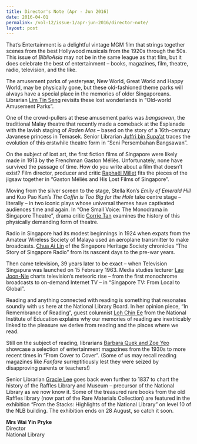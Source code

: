 ```yaml
---
title: Director's Note (Apr - Jun 2016)
date: 2016-04-01
permalink: /vol-12/issue-1/apr-jun-2016/director-note/
layout: post
---
```

That’s Entertainment is a delightful vintage MGM film that strings together scenes from the best Hollywood musicals from the 1920s through the 50s. This issue of *BiblioAsia* may not be in the same league as that film, but it does celebrate the best of entertainment – books, magazines, film, theatre, radio, television, and the like.

The amusement parks of yesteryear, New World, Great World and Happy World, may be physically gone, but these old-fashioned theme parks will always have a special place in the memories of older Singaporeans. Librarian [Lim Tin Seng](/vol-12/issue-1/apr-jun-2016/old-world-amusement) revisits these lost wonderlands in “Old-world Amusement Parks”.

One of the crowd-pullers at these amusement parks was *bangsawan*, the traditional Malay theatre that recently made a comeback at the Esplanade with the lavish staging of *Raden Mas* – based on the story of a 16th-century Javanese princess in Temasek. Senior Librarian [Juffri bin Supa’at](/vol-12/issue-1/apr-jun-2016/seni-persembahan) traces the evolution of this erstwhile theatre form in “Seni Persembahan Bangsawan”.

On the subject of lost art, the first fiction films of Singapore were likely made in 1913 by the Frenchman Gaston Méliès. Unfortunately, none have survived the passage of time. How do you write about a film that doesn’t exist? Film director, producer and critic [Raphaël Millet](/vol-12/issue-1/apr-jun-2016/gaston-melies) fits the pieces of the jigsaw together in “Gaston Méliès and His Lost Films of Singapore”.

Moving from the silver screen to the stage, Stella Kon’s *Emily of Emerald Hill* and Kuo Pao Kun’s *The Coffin is Too Big for the Hole* take centre stage – literally – in two iconic plays whose universal themes have captivated audiences time and again. In “One Small Voice: The Monodrama in Singapore Theatre”, drama critic [Corrie Tan](/vol-12/issue-1/apr-jun-2016/one-small-voice) examines the history of this physically demanding form of theatre.

Radio in Singapore had its modest beginnings in 1924 when expats from the Amateur Wireless Society of Malaya used an aeroplane transmitter to make broadcasts. [Chua Ai Lin](/vol-12/issue-1/apr-jun-2016/story-of-sg-radio) of the Singapore Heritage Society chronicles “The Story of Singapore Radio” from its nascent days to the pre-war years.

Then came television, 39 years later to be exact – when Television Singapura was launched on 15 February 1963. Media studies lecturer [Lau Joon-Nie](/vol-12/issue-1/apr-jun-2016/singapore-tv) charts television’s meteoric rise – from the first monochrome broadcasts to on-demand Internet TV – in “Singapore TV: From Local to Global”.

Reading and anything connected with reading is something that resonates soundly with us here at the National Library Board. In her opinion piece, “In Remembrance of Reading”, guest columnist [Loh Chin Ee](/vol-12/issue-1/apr-jun-2016/remembrance-reading) from the National Institute of Education explains why our memories of reading are inextricably linked to the pleasure we derive from reading and the places where we read.

Still on the subject of reading, librarians [Barbara Quek and Zoe Yeo](/vol-12/issue-1/apr-jun-2016/cover-to-cover) showcase a selection of entertainment magazines from the 1930s to more recent times in “From Cover to Cover”. (Some of us may recall reading magazines like *Fanfare* surreptitiously lest they were seized by disapproving parents or teachers!)

Senior Librarian [Gracie Lee](/vol-12/issue-1/apr-jun-2016/raffleslibrary-museum) goes back even further to 1837 to chart the history of the Raffles Library and Museum – precursor of the National Library as we now know it. Some of the treasured rare books from the old Raffles library (now part of the Rare Materials Collection) are featured in the exhibition “From the Stacks: Highlights of the National Library” on level 10 of the NLB building. The exhibition ends on 28 August, so catch it soon.

<b>Mrs Wai Yin Pryke</b><br>
Director<br>
National Library